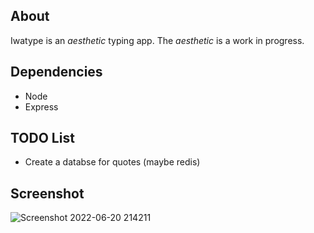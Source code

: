 ## About

Iwatype is an *aesthetic* typing app.
The *aesthetic* is a work in progress.

## Dependencies
* Node
* Express

## TODO List
* Create a databse for quotes (maybe redis)

## Screenshot

![Screenshot 2022-06-20 214211](https://user-images.githubusercontent.com/30982485/174698869-1374b6ff-101d-4891-8c95-0581caa66650.png)
